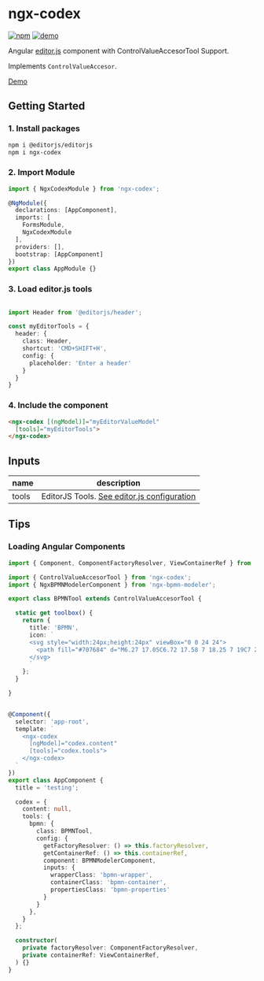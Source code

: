 # ngx-codex

[![npm](https://img.shields.io/npm/v/ngx-codex)](https://www.npmjs.com/package/ngx-codex)
[![demo](https://img.shields.io/badge/-demo-ff69b4)](https://d3v0ps.github.io/ngx-codex)

Angular [editor.js](https://editorjs.io/) component with ControlValueAccesorTool Support.

Implements `ControlValueAccesor`.

[Demo](https://d3v0ps.github.io/ngx-codex)

## Getting Started

### 1. Install packages
```sh
npm i @editorjs/editorjs
npm i ngx-codex
```

### 2. Import Module
```typescript
import { NgxCodexModule } from 'ngx-codex';

@NgModule({
  declarations: [AppComponent],
  imports: [
    FormsModule,
    NgxCodexModule
  ],
  providers: [],
  bootstrap: [AppComponent]
})
export class AppModule {}
```

### 3. Load editor.js tools

```typescript

import Header from '@editorjs/header';

const myEditorTools = {
  header: {
    class: Header,
    shortcut: 'CMD+SHIFT+H',
    config: {
      placeholder: 'Enter a header'
    }
  }
}
```

### 4. Include the component

```html
<ngx-codex [(ngModel)]="myEditorValueModel"
  [tools]="myEditorTools">
</ngx-codex>
```

## Inputs

| name | description |
| ---- | ----------- |
| tools | EditorJS Tools. [See editor.js configuration](https://editorjs.io/configuration) |

## Tips

### Loading Angular Components

```ts
import { Component, ComponentFactoryResolver, ViewContainerRef } from '@angular/core';

import { ControlValueAccesorTool } from 'ngx-codex';
import { NgxBPMNModelerComponent } from 'ngx-bpmn-modeler';

export class BPMNTool extends ControlValueAccesorTool {

  static get toolbox() {
    return {
      title: 'BPMN',
      icon: `
      <svg style="width:24px;height:24px" viewBox="0 0 24 24">
        <path fill="#707684" d="M6.27 17.05C6.72 17.58 7 18.25 7 19C7 20.66 5.66 22 4 22S1 20.66 1 19 2.34 16 4 16C4.18 16 4.36 16 4.53 16.05L7.6 10.69L5.86 9.7L9.95 8.58L11.07 12.67L9.33 11.68L6.27 17.05M20 16C18.7 16 17.6 16.84 17.18 18H11V16L8 19L11 22V20H17.18C17.6 21.16 18.7 22 20 22C21.66 22 23 20.66 23 19S21.66 16 20 16M12 8C12.18 8 12.36 8 12.53 7.95L15.6 13.31L13.86 14.3L17.95 15.42L19.07 11.33L17.33 12.32L14.27 6.95C14.72 6.42 15 5.75 15 5C15 3.34 13.66 2 12 2S9 3.34 9 5 10.34 8 12 8Z" />
      </svg>
      `
    };
  }

}


@Component({
  selector: 'app-root',
  template: `
    <ngx-codex
      [ngModel]="codex.content"
      [tools]="codex.tools">
    </ngx-codex>
  `
})
export class AppComponent {
  title = 'testing';

  codex = {
    content: null,
    tools: {
      bpmn: {
        class: BPMNTool,
        config: {
          getFactoryResolver: () => this.factoryResolver,
          getContainerRef: () => this.containerRef,
          component: BPMNModelerComponent,
          inputs: {
            wrapperClass: 'bpmn-wrapper',
            containerClass: 'bpmn-container',
            propertiesClass: 'bpmn-properties'
          }
        }
      },
    }
  };

  constructor(
    private factoryResolver: ComponentFactoryResolver,
    private containerRef: ViewContainerRef,
  ) {}
}

```

